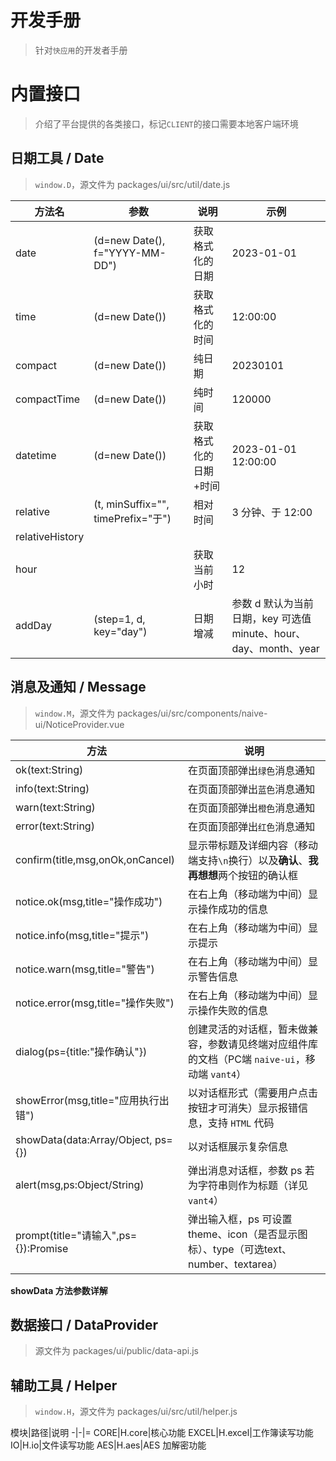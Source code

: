 # 开发手册
> 针对`快应用`的开发者手册

# 内置接口
> 介绍了平台提供的各类接口，标记`CLIENT`的接口需要本地客户端环境

## 日期工具 / Date
> `window.D`，源文件为 packages/ui/src/util/date.js

方法名|参数|说明|示例
-|-|-|-
date|(d=new Date(), f="YYYY-MM-DD")|获取格式化的日期|2023-01-01
time|(d=new Date())|获取格式化的时间|12:00:00
compact|(d=new Date())|纯日期|20230101
compactTime|(d=new Date())|纯时间|120000
datetime|(d=new Date())|获取格式化的日期+时间|2023-01-01 12:00:00
relative|(t, minSuffix="", timePrefix="于")|相对时间|3 分钟、于 12:00
relativeHistory||
hour||获取当前小时|12
addDay|(step=1, d, key="day")|日期增减|参数 d 默认为当前日期，key 可选值 minute、hour、day、month、year

## 消息及通知 / Message
> `window.M`，源文件为 packages/ui/src/components/naive-ui/NoticeProvider.vue

|方法|说明|
|-|-|
|ok(text:String)|在页面顶部弹出`绿色`消息通知|
|info(text:String)|在页面顶部弹出`蓝色`消息通知|
|warn(text:String)|在页面顶部弹出`橙色`消息通知|
|error(text:String)|在页面顶部弹出`红色`消息通知|
|confirm(title,msg,onOk,onCancel)|显示带标题及详细内容（移动端支持`\n`换行）以及**确认**、**我再想想**两个按钮的确认框|
|notice.ok(msg,title="操作成功")|在右上角（移动端为中间）显示操作成功的信息|
|notice.info(msg,title="提示")|在右上角（移动端为中间）显示提示|
|notice.warn(msg,title="警告")|在右上角（移动端为中间）显示警告信息|
|notice.error(msg,title="操作失败")|在右上角（移动端为中间）显示操作失败的信息|
|dialog(ps={title:"操作确认"})|创建灵活的对话框，暂未做兼容，参数请见终端对应组件库的文档（PC端 `naive-ui`，移动端 `vant4`）|
|showError(msg,title="应用执行出错")|以对话框形式（需要用户点击按钮才可消失）显示报错信息，支持 `HTML` 代码|
|showData(data:Array/Object, ps={})|以对话框展示复杂信息|
|alert(msg,ps:Object/String)|弹出消息对话框，参数 ps 若为字符串则作为标题（详见`vant4`）|
|prompt(title="请输入",ps={}):Promise|弹出输入框，ps 可设置 theme、icon（是否显示图标）、type（可选text、number、textarea）|

**showData 方法参数详解**


## 数据接口 / DataProvider
> 源文件为 packages/ui/public/data-api.js

## 辅助工具 / Helper
> `window.H`，源文件为 packages/ui/src/util/helper.js

模块|路径|说明
-|-|=
CORE|H.core|核心功能
EXCEL|H.excel|工作簿读写功能
IO|H.io|文件读写功能
AES|H.aes|AES 加解密功能

